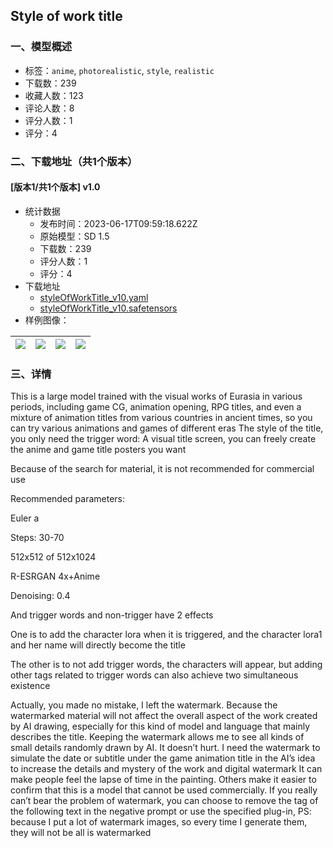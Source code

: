 ## Style of work title
### 一、模型概述

- 标签：`anime`, `photorealistic`, `style`, `realistic`
- 下载数：239
- 收藏人数：123
- 评论人数：8
- 评分人数：1
- 评分：4

### 二、下载地址（共1个版本）

#### [版本1/共1个版本] v1.0

- 统计数据
  - 发布时间：2023-06-17T09:59:18.622Z
  - 原始模型：SD 1.5
  - 下载数：239
  - 评分人数：1
  - 评分：4
- 下载地址
  - [styleOfWorkTitle_v10.yaml](https://civitai.com/api/download/models/97776?type=Config&format=Other)
  - [styleOfWorkTitle_v10.safetensors](https://civitai.com/api/download/models/97776)
- 样例图像：

| <img src="https://image.civitai.com/xG1nkqKTMzGDvpLrqFT7WA/816c2ff7-726c-4aa2-be50-08102ec1d1cd/width=450/1176194.jpeg" /> | <img src="https://image.civitai.com/xG1nkqKTMzGDvpLrqFT7WA/146ac902-195f-4f31-9d1d-1c110c75a646/width=450/1176196.jpeg" /> | <img src="https://image.civitai.com/xG1nkqKTMzGDvpLrqFT7WA/c6c14da4-770c-46c1-8045-b6d9c89af472/width=450/1176197.jpeg" /> | <img src="https://image.civitai.com/xG1nkqKTMzGDvpLrqFT7WA/a93d2d35-ba87-4435-bf42-650ec89f8a89/width=450/1176201.jpeg" /> |
| ---- | ---- | ---- | ---- |


### 三、详情
<p>This is a large model trained with the visual works of Eurasia in various periods, including game CG, animation opening, RPG titles, and even a mixture of animation titles from various countries in ancient times, so you can try various animations and games of different eras The style of the title, you only need the trigger word: A visual title screen, you can freely create the anime and game title posters you want</p><p>Because of the search for material, it is not recommended for commercial use</p><p></p><p>Recommended parameters:</p><p>Euler a</p><p>Steps: 30-70</p><p>512x512 of 512x1024</p><p>R-ESRGAN 4x+Anime</p><p>Denoising: 0.4</p><p></p><p></p><p>And trigger words and non-trigger have 2 effects</p><p>One is to add the character lora when it is triggered, and the character lora1 and her name will directly become the title</p><p>The other is to not add trigger words, the characters will appear, but adding other tags related to trigger words can also achieve two simultaneous existence</p><p></p><p></p><p>Actually, you made no mistake, I left the watermark. Because the watermarked material will not affect the overall aspect of the work created by AI drawing, especially for this kind of model and language that mainly describes the title. Keeping the watermark allows me to see all kinds of small details randomly drawn by AI. It doesn’t hurt. I need the watermark to simulate the date or subtitle under the game animation title in the AI’s idea to increase the details and mystery of the work and digital watermark It can make people feel the lapse of time in the painting. Others make it easier to confirm that this is a model that cannot be used commercially. If you really can’t bear the problem of watermark, you can choose to remove the tag of the following text in the negative prompt or use the specified plug-in, PS: because I put a lot of watermark images, so every time I generate them, they will not be all is watermarked</p>